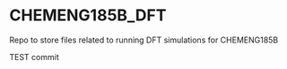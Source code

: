 # CHEMENG185B_DFT
Repo to store files related to running DFT simulations for CHEMENG185B

TEST commit
